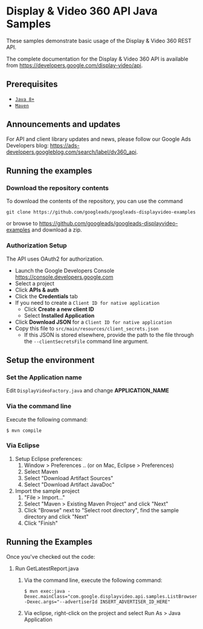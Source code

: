 # Display & Video 360 API Java Samples

These samples demonstrate basic usage of the Display & Video 360 REST API.

The complete documentation for the Display & Video 360 API is
available from <https://developers.google.com/display-video/api>.

## Prerequisites

- [`Java 8+`](http://java.com)
- [`Maven`](http://maven.apache.org)

## Announcements and updates

For API and client library updates and news, please follow our Google Ads
Developers blog: <https://ads-developers.googleblog.com/search/label/dv360_api>.

## Running the examples

### Download the repository contents

To download the contents of the repository, you can use the command

```
git clone https://github.com/googleads/googleads-displayvideo-examples
```

or browse to <https://github.com/googleads/googleads-displayvideo-examples> and
 download a zip.

### Authorization Setup

The API uses OAuth2 for authorization.

 * Launch the Google Developers Console <https://console.developers.google.com>
 * Select a project
 * Click **APIs & auth**
 * Click the **Credentials** tab
 * If you need to create a ```Client ID for native application```
   * Click **Create a new client ID**
   * Select **Installed Application**
 * Click **Download JSON** for a ```Client ID for native application```
 * Copy this file to ```src/main/resources/client_secrets.json```
   * If this JSON is stored elsewhere, provide the path to the file through the
     ```--clientSecretsFile``` command line argument.

## Setup the environment

### Set the Application name

Edit `DisplayVideoFactory.java` and change **APPLICATION_NAME**

### Via the command line

Execute the following command:

```
$ mvn compile
```

### Via Eclipse

1. Setup Eclipse preferences:
   1. Window > Preferences .. (or on Mac, Eclipse > Preferences)
   2. Select Maven
   3. Select "Download Artifact Sources"
   4. Select "Download Artifact JavaDoc"
2. Import the sample project
   1. "File > Import..."
   2. Select "Maven > Existing Maven Project" and click "Next"
   3. Click "Browse" next to "Select root directory", find the sample directory
   and click "Next"
   4. Click "Finish"

## Running the Examples

Once you've checked out the code:

1. Run GetLatestReport.java
   1. Via the command line, execute the following command:

      ```
      $ mvn exec:java -Dexec.mainClass="com.google.displayvideo.api.samples.ListBrowserTargetingOptions" -Dexec.args="--advertiserId INSERT_ADVERTISER_ID_HERE"
      ```
   2. Via eclipse, right-click on the project and select Run As > Java
   Application

